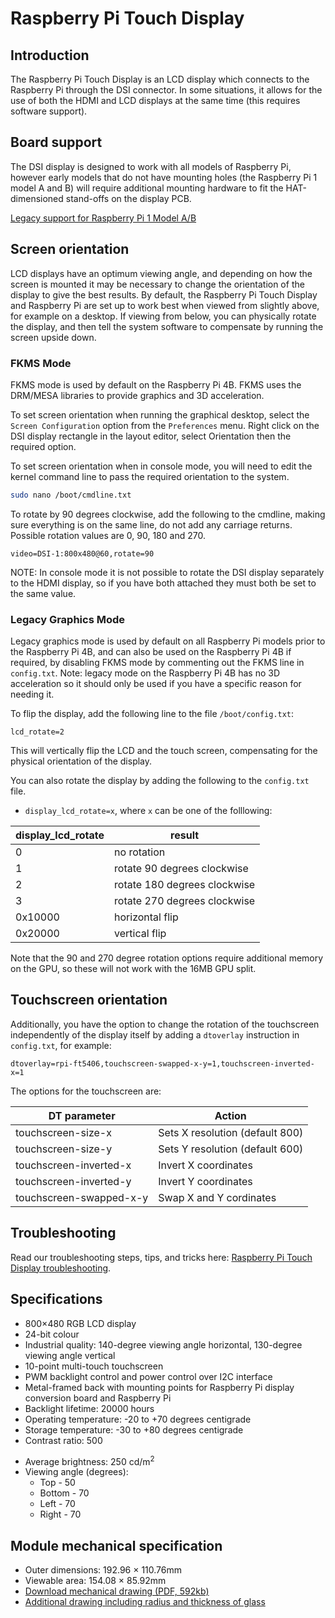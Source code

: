 # Raspberry Pi Touch Display

## Introduction

The Raspberry Pi Touch Display is an LCD display which connects to the Raspberry Pi through the DSI connector. In some situations, it allows for the use of both the HDMI and LCD displays at the same time (this requires software support).

## Board support

The DSI display is designed to work with all models of Raspberry Pi, however early models that do not have mounting holes (the Raspberry Pi 1 model A and B) will require additional mounting hardware to fit the HAT-dimensioned stand-offs on the display PCB.

[Legacy support for Raspberry Pi 1 Model A/B](legacy.md)

## Screen orientation

LCD displays have an optimum viewing angle, and depending on how the screen is mounted it may be necessary to change the orientation of the display to give the best results. By default, the Raspberry Pi Touch Display and Raspberry Pi are set up to work best when viewed from slightly above, for example on a desktop. If viewing from below, you can physically rotate the display, and then tell the system software to compensate by running the screen upside down.

### FKMS Mode

FKMS mode is used by default on the Raspberry Pi 4B. FKMS uses the DRM/MESA libraries to provide graphics and 3D acceleration. 

To set screen orientation when running the graphical desktop, select the `Screen Configuration` option from the `Preferences` menu. Right click on the DSI display rectangle in the layout editor, select Orientation then the required option.

To set screen orientation when in console mode, you will need to edit the kernel command line to pass the required orientation to the system. 
```bash
sudo nano /boot/cmdline.txt
```
To rotate by 90 degrees clockwise, add the following to the cmdline, making sure everything is on the same line, do not add any carriage returns. Possible rotation values are 0, 90, 180 and 270.
```
video=DSI-1:800x480@60,rotate=90
```
NOTE:  In console mode it is not possible to rotate the DSI display separately to the HDMI display, so if you have both attached they must both be set to the same value.

### Legacy Graphics Mode

Legacy graphics mode is used by default on all Raspberry Pi models prior to the Raspberry Pi 4B, and can also be used on the Raspberry Pi 4B if required, by disabling FKMS mode by commenting out the FKMS line in `config.txt`. Note: legacy mode on the Raspberry Pi 4B has no 3D acceleration so it should only be used if you have a specific reason for needing it.

To flip the display, add the following line to the file `/boot/config.txt`:

`lcd_rotate=2`

This will vertically flip the LCD and the touch screen, compensating for the physical orientation of the display.

You can also rotate the display by adding the following to the `config.txt` file.

- `display_lcd_rotate=x`, where `x` can be one of the folllowing:

| display_lcd_rotate | result |
| --- | --- |
| 0 | no rotation |
| 1 | rotate 90 degrees clockwise |
| 2 | rotate 180 degrees clockwise |
| 3 | rotate 270 degrees clockwise |
| 0x10000 | horizontal flip |
| 0x20000 | vertical flip |

Note that the 90 and 270 degree rotation options require additional memory on the GPU, so these will not work with the 16MB GPU split.

## Touchscreen orientation

Additionally, you have the option to change the rotation of the touchscreen independently of the display itself by adding a `dtoverlay` instruction in `config.txt`, for example:

`dtoverlay=rpi-ft5406,touchscreen-swapped-x-y=1,touchscreen-inverted-x=1`

The options for the touchscreen are: 

| DT parameter          | Action                          |
|-----------------------|---------------------------------|                          
|touchscreen-size-x     | Sets X resolution (default 800) |
|touchscreen-size-y     | Sets Y resolution (default 600) |
|touchscreen-inverted-x | Invert X coordinates            |
|touchscreen-inverted-y | Invert Y coordinates            |
|touchscreen-swapped-x-y| Swap X and Y cordinates         |

## Troubleshooting

Read our troubleshooting steps, tips, and tricks here: [Raspberry Pi Touch Display troubleshooting](troubleshooting.md).

## Specifications

- 800×480 RGB LCD display
- 24-bit colour
- Industrial quality: 140-degree viewing angle horizontal, 130-degree viewing angle vertical
- 10-point multi-touch touchscreen
- PWM backlight control and power control over I2C interface
- Metal-framed back with mounting points for Raspberry Pi display conversion board and Raspberry Pi
- Backlight lifetime: 20000 hours
- Operating temperature: -20 to +70 degrees centigrade
- Storage temperature: -30 to +80 degrees centigrade
- Contrast ratio: 500
* Average brightness: 250 cd/m<sup>2</sup>
* Viewing angle (degrees):
  * Top - 50
  * Bottom - 70
  * Left - 70
  * Right - 70

## Module mechanical specification

* Outer dimensions: 192.96 × 110.76mm
* Viewable area: 154.08 × 85.92mm
* [Download mechanical drawing (PDF, 592kb)](7InchDisplayDrawing-14092015.pdf)
* [Additional drawing including radius and thickness of glass](radius.png)
